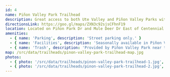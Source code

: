 ```yaml
---
id: 4
name: Piñon Valley Park Trailhead
description: Great access to both Ute Valley and Piñon Valley Parks with the most convenient access to the bouldering area.
directionsLink: https://goo.gl/maps/ZXN3c92sjsCFhnF19
location: Located on Piñon Park Dr and Mule Deer Dr East of Centennial Blvd
amenities:
  - { name: 'Parking', description: 'Street parking only.' }
  - { name: 'Facilities', description: 'Seasonally available in Piñon Valley Park.' }
  - { name: 'Trash', description: 'Provided by Piñon Valley Park near the playground structure.' }
map: /src/data/trailheads/pinon-valley-park-trailhead-map.jpg
photos:
  - { photo: '/src/data/trailheads/pinon-valley-park-trailhead-1.jpg', caption: 'Facing West towards Piñon Park Drive' }
  - { photo: '/src/data/trailheads/pinon-valley-park-trailhead-2.jpg', caption: 'Facing East on Piñon Park Drive' }
---
```

